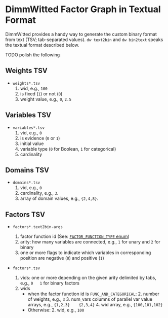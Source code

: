 # DimmWitted Factor Graph in Textual Format

DimmWitted provides a handy way to generate the custom binary format from text (TSV; tab-separated values).
`dw text2bin` and `dw bin2text` speaks the textual format described below.

TODO polish the following

## Weights TSV
* `weights*.tsv`
    1. wid, e.g., `100`
    2. is fixed (`1`) or not (`0`)
    3. weight value, e.g., `0`, `2.5`


## Variables TSV
* `variables*.tsv`
    1. vid, e.g., `0`
    2. is evidence (`0` or `1`)
    3. initial value
    4. variable type (`0` for Boolean, `1` for categorical)
    5. cardinality

## Domains TSV
* `domains*.tsv`
    1. vid, e.g., `0`
    2. cardinality, e.g., `3`.
    3. array of domain values, e.g., `{2,4,8}`.


## Factors TSV
* `factors*.text2bin-args`
    1. factor function id (See: [`FACTOR_FUNCTION_TYPE` enum](https://github.com/HazyResearch/sampler/blob/master/src/dstruct/factor_graph/factor.h))
    2. arity: how many variables are connected, e.g., `1` for unary and `2` for binary
    3. one or more flags to indicate which variables in corresponding position are negative (`0`) and positive (`1`)

* `factors*.tsv`
    1. vids: one or more depending on the given arity delimited by tabs, e.g., `0	1` for binary factors
    2. wids
        * when the factor function id is `FUNC_AND_CATEGORICAL`:
            2. number of weights, e.g., `3`
            3. num_vars columns of parallel var value arrays, e.g., `{1,2,3}	{2,3,4}`
            4. wid array, e.g., `{100,101,102}`
        * Otherwise:
            2. wid, e.g., `100`

